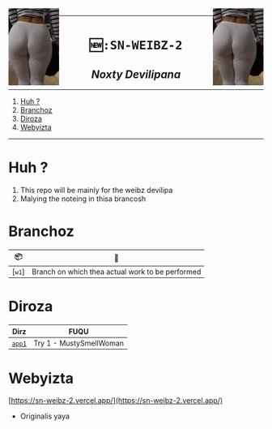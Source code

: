 
<img src="./s/s.webp" align="right" width="100">
<img src="./s/s.webp" align="left" width="100">

----

<h1 align="center"><code> 🆕:SN-WEIBZ-2 </code></h1>
<h2 align="center"><i> Noxty Devilipana </i></h2>

----
1. [Huh ?](#huh-)
2. [Branchoz](#branchoz)
3. [Diroza](#diroza)
4. [Webyizta](#webyizta)

----

# Huh ? 

1. This repo will be mainly for the weibz devilipa 
2. Malying the noteing in thisa brancosh

# Branchoz 

📦|🔢
|:--:|:--:|
[`w1`] | Branch on which thea actual work to be performed 

# Diroza 

Dirz | FUQU 
|:--:|:--:|
[`app1`](./app1/) | Try 1 - MustySmellWoman

# Webyizta

[https://sn-weibz-2.vercel.app/](https://sn-weibz-2.vercel.app/)
- Originalis yaya 




